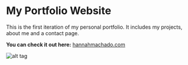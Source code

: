 # My Portfolio Website

This is the first iteration of my personal portfolio. It includes my projects, about me and a contact page. 

**You can check it out here:** [hannahmachado.com](www.hannahmachado.com)

![alt tag](https://ibb.co/XFHmC7w)
